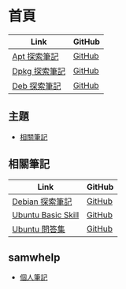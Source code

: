 

# 首頁

| Link | GitHub |
| ---- | ------ |
| [Apt 探索筆記](https://samwhelp.github.io/note-about-apt/) | [GitHub](https://github.com/samwhelp/note-about-apt) |
| [Dpkg 探索筆記](https://samwhelp.github.io/note-about-dpkg/) | [GitHub](https://github.com/samwhelp/note-about-dpkg) |
| [Deb 探索筆記](https://samwhelp.github.io/note-about-deb/) | [GitHub](https://github.com/samwhelp/note-about-deb) |





## 主題

* [相關筆記](#相關筆記)




## 相關筆記

| Link | GitHub |
| ---- | ------ |
| [Debian 探索筆記](https://samwhelp.github.io/note-about-debian/) | [GitHub](https://github.com/samwhelp/note-about-debian) |
| [Ubuntu Basic Skill](https://samwhelp.github.io/book-ubuntu-basic-skill/book/) | [GitHub](https://github.com/samwhelp/note-about-iso-builder) |
| [Ubuntu 問答集](https://samwhelp.github.io/book-ubuntu-qna/) | [GitHub](https://github.com/samwhelp/book-ubuntu-qna) |




## samwhelp

* [個人筆記](https://samwhelp.github.io/book/)
